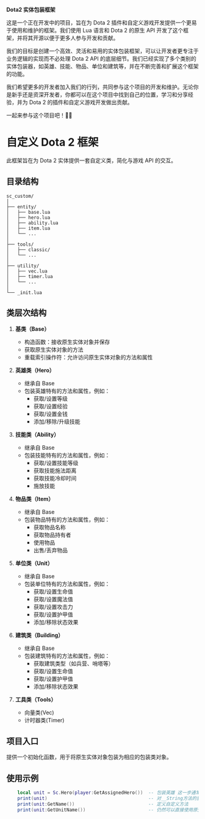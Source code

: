 **Dota2 实体包装框架**

这是一个正在开发中的项目，旨在为 Dota 2 插件和自定义游戏开发提供一个更易于使用和维护的框架。我们使用 Lua 语言和 Dota 2 的原生 API 开发了这个框架，并将其开源以便于更多人参与开发和贡献。

我们的目标是创建一个高效、灵活和易用的实体包装框架，可以让开发者更专注于业务逻辑的实现而不必处理 Dota 2 API 的底层细节。我们已经实现了多个类别的实体包装器，如英雄、技能、物品、单位和建筑等，并在不断完善和扩展这个框架的功能。

我们希望更多的开发者加入我们的行列，共同参与这个项目的开发和维护。无论你是新手还是资深开发者，你都可以在这个项目中找到自己的位置，学习和分享经验，并为 Dota 2 的插件和自定义游戏开发做出贡献。

一起来参与这个项目吧！👏🎉

# 自定义 Dota 2 框架

此框架旨在为 Dota 2 实体提供一套自定义类，简化与游戏 API 的交互。

## 目录结构

```
sc_custom/
│
├── entity/
│   ├── base.lua
│   ├── hero.lua
│   ├── ability.lua
│   ├── item.lua
│   └── ...
│
├── tools/
│   ├── classic/
│   └── ...
│
├── utility/
│   ├── vec.lua
│   ├── timer.lua
│   └── ...
│
└── _init.lua
```

## 类层次结构

1. **基类（Base）**

   - 构造函数：接收原生实体对象并保存
   - 获取原生实体对象的方法
   - 重载索引操作符：允许访问原生实体对象的方法和属性

2. **英雄类（Hero）**

   - 继承自 Base
   - 包装英雄特有的方法和属性，例如：
     - 获取/设置等级
     - 获取/设置经验
     - 获取/设置金钱
     - 添加/移除/升级技能

3. **技能类（Ability）**

   - 继承自 Base
   - 包装技能特有的方法和属性，例如：
     - 获取/设置技能等级
     - 获取技能施法距离
     - 获取技能冷却时间
     - 施放技能

4. **物品类（Item）**

   - 继承自 Base
   - 包装物品特有的方法和属性，例如：
     - 获取物品名称
     - 获取物品持有者
     - 使用物品
     - 出售/丢弃物品

5. **单位类（Unit）**

   - 继承自 Base
   - 包装单位特有的方法和属性，例如：
     - 获取/设置生命值
     - 获取/设置魔法值
     - 获取/设置攻击力
     - 获取/设置护甲值
     - 添加/移除状态效果

6. **建筑类（Building）**

   - 继承自 Base
   - 包装建筑特有的方法和属性，例如：
     - 获取建筑类型（如兵营、哨塔等）
     - 获取/设置生命值
     - 获取/设置护甲值
     - 添加/移除状态效果

7. **工具类（Tools）**
   - 向量类(Vec)
   - 计时器类(Timer)

## 项目入口

提供一个初始化函数，用于将原生实体对象包装为相应的包装类对象。

## 使用示例

```lua
    local unit = Sc.Hero(player:GetAssignedHero())  -- 包装英雄 这一步通常会用事件触发
    print(unit)                                     -- 对__String方法的重载
    print(unit:GetName())                           -- 定义自定义方法
    print(unit:GetUnitName())                       -- 仍然可以直接使用原生的方法
```
